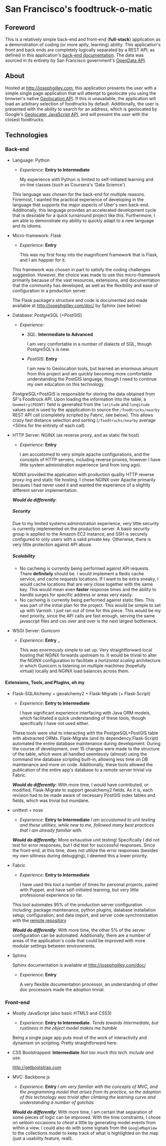 # San Francisco's foodtruck-o-matic

## Foreword

This is a relatively simple back-end and front-end (**full-stack**) application as a demonstration of coding (or more aptly, learning) ability.  This application's front and back ends are completely logically separated by a REST API, as defined in this application's [back-end documentation](http://josephgilley.com/doc/).  The data was sourced in its entirety by San Francisco government's [OpenData API](https://data.sfgov.org/Economy-and-Community/Mobile-Food-Facility-Permit/rqzj-sfat).

## About

Hosted at http://josephgilley.com, this application presents the user with a simple single page application that will attempt to geolocate you using the browser's native [Geolocation API](http://dev.w3.org/geo/api/spec-source.html).  If this is unavailable, the application will load an arbitrary selection of foodtrucks by default.  Additionally, the user is presented with the ability to search for an address, which is geolocated by Google's [Geolocater JavaScript API](https://developers.google.com/maps/documentation/javascript/examples/map-geolocation), and will present the user with the closest foodtrucks.

## Technologies

### Back-end

* Language: Python
  * _Experience_: **Entry to Intermediate**

    My experience with Python is limited to self-initiated learning and on-line classes (such as Coursera's 'Data Science')

  This language was chosen for the back-end for multiple reasons.  Foremost, I wanted the practical experience of developing in the language that supports the major aspects of Uber's own back-end.  Additionally, this language provides an accelerated development cycle that is desirable for a quick turnaround project like this.  Furthermore, I am able to demonstrate my ability to quickly adapt to a new language and its idioms.

* Micro-framework: Flask
  * _Experience_: **Entry**

    This was my first foray into the magnificent framework that is Flask, and I am happier for it.

  This framework was chosen in part to satisfy the coding challenges suggestion.  However, the choice was made to use this micro-framework primarily because of the vast resources, extensions, and documentation that the community has developed, as well as the flexibility and ease of configuration in a production server.

  The Flask package's structure and code is documented and made available at http://josephgilley.com/doc/ by Sphinx (see below)

* Database: PostgreSQL (+PostGIS)
  * _Experience_:
    * _SQL_: **Intermediate to Advanced**

      I am very comfortable in a number of dialects of SQL, though PostgreSQL's is new.

    * _PostGIS_: **Entry**

      I am new to Geolocation tools, but learned an enormous amount from this project and am quickly becoming more comfortable understanding the PostGIS language, though I need to continue my own education on this technology.

  PostgreSQL+PostGIS is responsible for storing the data obtained from SF's Foodtruck API. Upon loading the information into the table, a `Geometry(POINT)` field is generated from the `latitude` and `longitude` values and is used by the appplication to source the `/foodtrucks/nearby` REST API call (completely scripted by Fabric, see below).  This allows crazy fast distance selection and sorting (`/foodtrucks/nearby` average <50ms for the entirety of each call)

* HTTP Server: NGINX (as reverse proxy, and as static file host)
  * _Experience_: **Entry**

    I am accustomed to very simple apache configurations, and the concepts of HTTP servers, including reverse proxies, however I have little system administration experience (and from long ago).

  NGINX provided the application with production quality HTTP reverse proxy-ing and static file hosting.  I chose NGINX over Apache primarily becaues I had never used it and wanted the experience of a slightly different server implementation.

  ***Would do differently***:

    ##### Security

    Due to my limited systems administration experience, very little security is currently implemented on the production server.  A basic security group is applied to the Amazon EC2 instance, and SSH is securely configured to only users with a valid private key.  Otherwise, there is very little protection against API abuse.

    ##### Scalability

    * No cacheing is currently being performed against API requests.  There **definitely** should be.  I would implement a Redis cache service, and cache requests locations.  If I want to be extra sneaky, I would cache locations that are very close together with the same key.  This would mean even **faster** response times and the ability to handle surges for specific address or areas very easily.
    * No cacheing is currently being performed against static files.  This was part of the initial plan for the project.  This would be simple to set up with Varnish.  I _just_ ran out of time for this piece.  This would be my next priority, since the API calls are fast enough, serving the same javascript files and css over and over is the next largest bottleneck.
* WSGI Server: Gunicorn
  * _Experience_: **Entry** _

    This was enormously simple to set up.  Very straightforward local hosting that NGINX forwards upstream to. It would be trivial to alter the NGINX configuration to facilitate a *horizontal scaling* architecture in which Gunicorn is listening on multiple machines (hopefully virtual) locally and NGINX load balances across them.

#### Extensions, Tools, and Plugins, oh my

* Flask-SQLAlchemy + geoalchemy2 + Flask-Migrate (+ Flask-Script)
  * _Experience_: **Entry to Intermediate**

    I have significant experience interfacing with Java ORM models, which facilitated a quick understanding of these tools, though specifically I have not used either.

  These tools were vital to interacting with the PostgreSQL+PostGIS table with abstracted ORMs.  Flask-Migrate (and its dependency Flask-Script) automated the entire database maintenance during development.  During the course of development, over 15 changes were made to the structure of the table, which were all handled seemlessly (almost) using the command line database scripting built-in, allowing less time on DB maintenance and more on code.  Additionally, these tools allowed the publication of the entire app's database to a remote server trivial via Fabric.

  ***Would do differently***: With more time, I would have contributed, or modified, Flask-Migrate to support geoalchemy2 fields.  As it is, each revision had to be made aware of necessary PostGIS index tables and fields, which was trivial but mundane.

* unittest + nose
  * _Experience_: **Entry to Intermediate** _I am accustomed to unit testing and these utilities, while new to me, followed many best practices that I am already familiar with._

  ***Would do differently:*** More exhaustive unit testing! Specifically I did not test for error responses, but I did test for successful responses.  Since the front-end, at this time, does not utilize the error responses (besides my own silliness during debugging), I deemed this a lower priority.

* Fabric
  * _Experience_: **Entry to Intermediate**

    I have used this tool a number of times for personal projects, paired with Puppet, and have self-initiated learning, but very little professional experience so far.

  This tool automates 95% of the production server configuration including: package maintenance, python plugins, database installation setup; configuration; and data import, and server code synchronization with the [remote repository](http://github.com/joegilley/foodtruck-o-matic)

  ***Would do differently***: With more time, the other 5% of the server configuration can be automated.  Additionally, there are a number of areas of the application's code that could be improved with more modular settings between environments.

* Sphinx

  Sphinx documentation is available at http://josephgilley.com/doc/
  * _Experience_: **Entry**

    A very flexible documentation processor, an understanding of other doc processors made the adoption trivial.

### Front-end

* Mostly JavaScript (also basic HTML5 and CSS3)
  * _Experience_: **Entry to Intermediate**.  _Tends towards Intermediate, but rustiness in the object model makes me humble_

  Being a single page app puts most of the work of interactivity and dynamism on scripting.  Pretty straightforward here.

* CSS Bootstrapped: **Intermediate** _Not too much this tech.  Include and use._

  http://getbootstrap.com

* MVC: Backbone.js
  * _Experience_: **Entry** _I am very familiar with the concepts of MVC, and the programming model that arises from its practice, so the adoption of this technology was trivial after climbing the learning curve and understanding a number of *gotchas*._

  ***Would do differently***: With more time, I am certain that separation of some pieces of logic can be improved.  With the time constraints, I chose on seldom occasions to _cheat_ a little by generating model events from within a view.  I could also do with some signals from the `GoogleMapView` to the collections model to keep track of what is highlighted on the map (just a usability feature, reall).

